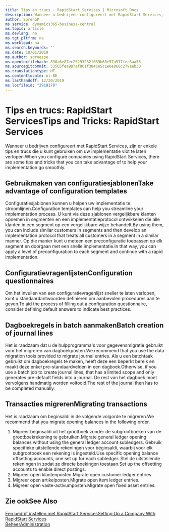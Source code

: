 ```yaml
---
title: Tips en trucs - RapidStart Services | Microsoft Docs
description: Wanneer u bedrijven configureert met RapidStart Services, zijn er enkele tips en trucs die u kunt gebruiken om uw implementatie vlot te laten verlopen.
author: SorenGP
ms.service: dynamics365-business-central
ms.topic: article
ms.devlang: na
ms.tgt_pltfrm: na
ms.workload: na
ms.search.keywords: ''
ms.date: 10/01/2019
ms.author: sgroespe
ms.openlocfilehash: 890a6e87ec25293232f089b68e57a577fec6aa56
ms.sourcegitcommit: 53565fea987af861f3846e5c1e0e868c279aeb30
ms.translationtype: HT
ms.contentlocale: nl-BE
ms.lasthandoff: 12/20/2019
ms.locfileid: "2918178"
---
```

# <a name="tips-and-tricks-rapidstart-services"></a><span data-ttu-id="7495c-103">Tips en trucs: RapidStart Services</span><span class="sxs-lookup"><span data-stu-id="7495c-103">Tips and Tricks: RapidStart Services</span></span>
<span data-ttu-id="7495c-104">Wanneer u bedrijven configureert met RapidStart Services, zijn er enkele tips en trucs die u kunt gebruiken om uw implementatie vlot te laten verlopen.</span><span class="sxs-lookup"><span data-stu-id="7495c-104">When you configure companies using RapidStart Services, there are some tips and tricks that you can take advantage of to help your implementation go smoothly.</span></span>  

## <a name="take-advantage-of-configuration-templates"></a><span data-ttu-id="7495c-105">Gebruikmaken van configuratiesjablonen</span><span class="sxs-lookup"><span data-stu-id="7495c-105">Take advantage of configuration templates</span></span>  
<span data-ttu-id="7495c-106">Configuratiesjablonen kunnen u helpen uw implementatie te stroomlijnen.</span><span class="sxs-lookup"><span data-stu-id="7495c-106">Configuration templates can help you streamline your implementation process.</span></span> <span data-ttu-id="7495c-107">U kunt via deze sjablonen vergelijkbare klanten opnemen in segmenten en een implementatieprotocol ontwikkelen die alle klanten in een segment op een vergelijkbare wijze behandelt.</span><span class="sxs-lookup"><span data-stu-id="7495c-107">By using them, you can include similar customers in segments and then develop an implementation protocol that treats all customers in a segment in a similar manner.</span></span> <span data-ttu-id="7495c-108">Op die manier kunt u meteen een preconfiguratie toepassen op elk segment en doorgaan met een snelle implementatie.</span><span class="sxs-lookup"><span data-stu-id="7495c-108">In that way, you can apply a level of preconfiguration to each segment and continue with a rapid implementation.</span></span>  

## <a name="configuration-questionnaires"></a><span data-ttu-id="7495c-109">Configuratievragenlijsten</span><span class="sxs-lookup"><span data-stu-id="7495c-109">Configuration questionnaires</span></span>  
<span data-ttu-id="7495c-110">Om het invullen van een configuratievragenlijst sneller te laten verlopen, kunt u standaardantwoorden definiëren om aanbevolen procedures aan te geven.</span><span class="sxs-lookup"><span data-stu-id="7495c-110">To aid the process of filling out a configuration questionnaire, consider defining default answers to indicate best practices.</span></span>  

## <a name="batch-creation-of-journal-lines"></a><span data-ttu-id="7495c-111">Dagboekregels in batch aanmaken</span><span class="sxs-lookup"><span data-stu-id="7495c-111">Batch creation of journal lines</span></span>  
<span data-ttu-id="7495c-112">Het is raadzaam dat u de hulpprogramma's voor gegevensmigratie gebruikt voor het migreren van dagboekposten.</span><span class="sxs-lookup"><span data-stu-id="7495c-112">We recommend that you use the data migration tools provided to migrate journal entries.</span></span> <span data-ttu-id="7495c-113">Als u een batchtaak gebruikt om dagboekregels te maken, heeft deze een beperkt bereik en maakt deze enkel pre-standaardvelden in een dagboek.</span><span class="sxs-lookup"><span data-stu-id="7495c-113">Otherwise, if you use a batch job to create journal lines, that has a limited scope and only generates pre-default fields into a journal.</span></span> <span data-ttu-id="7495c-114">De rest van het dagboek moet vervolgens handmatig worden voltooid.</span><span class="sxs-lookup"><span data-stu-id="7495c-114">The rest of the journal then has to be completed manually.</span></span>  

## <a name="migrating-transactions"></a><span data-ttu-id="7495c-115">Transacties migreren</span><span class="sxs-lookup"><span data-stu-id="7495c-115">Migrating transactions</span></span>  
<span data-ttu-id="7495c-116">Het is raadzaam om beginsaldi in de volgende volgorde te migreren.</span><span class="sxs-lookup"><span data-stu-id="7495c-116">We recommend that you migrate opening balances in the following order.</span></span> <!--Be aware that you cannot insert ledger entries directly. Instead you must use journals to post the journal lines--> 

1.  <span data-ttu-id="7495c-117">Migreer beginsaldi uit het grootboek zonder de subgrootboeken van de grootboekrekening te gebruiken.</span><span class="sxs-lookup"><span data-stu-id="7495c-117">Migrate general ledger opening balances without using the general ledger account subledgers.</span></span> <span data-ttu-id="7495c-118">Gebruik specifieke uitstellende rekeningen voor beginsaldi, waarbij voor elk subgrootboek een rekening is ingesteld.</span><span class="sxs-lookup"><span data-stu-id="7495c-118">Use specific opening balance offsetting accounts, one set up for each subledger.</span></span> <span data-ttu-id="7495c-119">Stel de uitstellende rekeningen in zodat ze directe boekingen toestaan.</span><span class="sxs-lookup"><span data-stu-id="7495c-119">Set up the offsetting accounts to enable direct postings.</span></span>  
2.  <span data-ttu-id="7495c-120">Migreer open klantenposten.</span><span class="sxs-lookup"><span data-stu-id="7495c-120">Migrate open customer ledger entries.</span></span>  <!--work on these-->
3.  <span data-ttu-id="7495c-121">Migreer open artikelposten.</span><span class="sxs-lookup"><span data-stu-id="7495c-121">Migrate open item ledger entries.</span></span>  
4.  <span data-ttu-id="7495c-122">Migreer open vaste-activumposten.</span><span class="sxs-lookup"><span data-stu-id="7495c-122">Migrate open fixed asset entries.</span></span>  

## <a name="see-also"></a><span data-ttu-id="7495c-123">Zie ook</span><span class="sxs-lookup"><span data-stu-id="7495c-123">See Also</span></span>  
[<span data-ttu-id="7495c-124">Een bedrijf instellen met RapidStart Services</span><span class="sxs-lookup"><span data-stu-id="7495c-124">Setting Up a Company With RapidStart Services</span></span>](admin-set-up-a-company-with-rapidstart.md)  
[<span data-ttu-id="7495c-125">Beheer</span><span class="sxs-lookup"><span data-stu-id="7495c-125">Administration</span></span>](admin-setup-and-administration.md)
